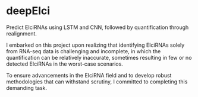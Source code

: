 # deepEIci

Predict EIciRNAs using LSTM and CNN, followed by quantification through realignment.

I embarked on this project upon realizing that identifying EIciRNAs solely from RNA-seq data is challenging and incomplete, in which the quantification can be relatively inaccurate, sometimes resulting in few or no detected EIciRNAs in the worst-case scenarios.

To ensure advancements in the EIciRNA field and to develop robust methodologies that can withstand scrutiny, I committed to completing this demanding task.
